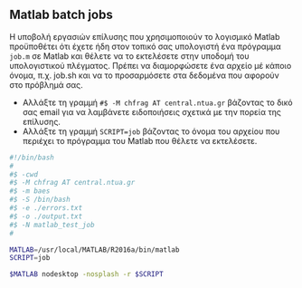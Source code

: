 Matlab batch jobs
-----------------

Η υποβολή εργασιών επίλυσης που χρησιμοποιούν το λογισμικό Matlab προϋποθέτει ότι έχετε ήδη στον τοπικό σας υπολογιστή ένα πρόγραμμα `job.m` σε Matlab και θέλετε να το εκτελέσετε στην υποδομή του υπολογιστικού πλέγματος. Πρέπει να διαμορφώσετε ένα αρχείο μέ κάποιο όνομα, π.χ. job.sh και να το προσαρμόσετε στα δεδομένα που αφορούν στο πρόβλημά σας.

* Αλλάξτε τη γραμμή `#$ -M chfrag ΑΤ central.ntua.gr` βάζοντας το δικό σας email για να λαμβάνετε ειδοποιήσεις σχετικά με την πορεία της επίλυσης.
* Αλλάξτε τη γραμμή `SCRIPT=job` βάζοντας το όνομα του αρχείου που περιέχει το πρόγραμμα του Matlab που θέλετε να εκτελέσετε.

```bash
#!/bin/bash 
# 
#$ -cwd 
#$ -M chfrag AT central.ntua.gr
#$ -m baes 
#$ -S /bin/bash 
#$ -e ./errors.txt 
#$ -o ./output.txt   
#$ -N matlab_test_job 
# 

MATLAB=/usr/local/MATLAB/R2016a/bin/matlab
SCRIPT=job

$MATLAB nodesktop -nosplash -r $SCRIPT
```
